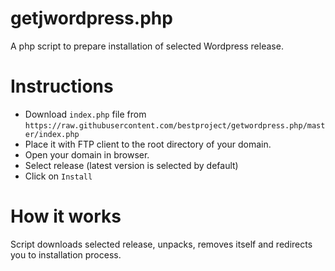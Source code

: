 # getjwordpress.php
A php script to prepare installation of selected Wordpress release.

# Instructions
- Download `index.php` file from `https://raw.githubusercontent.com/bestproject/getwordpress.php/master/index.php`
- Place it with FTP client to the root directory of your domain.
- Open your domain in browser.
- Select release (latest version is selected by default)
- Click on `Install`
 
# How it works
Script downloads selected release, unpacks, removes itself and redirects you to installation process.
